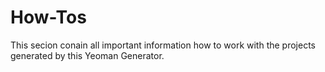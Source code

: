 # How-Tos

This secion conain all important information how to work with the projects generated by this Yeoman Generator.
